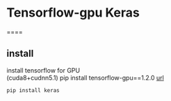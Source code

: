 # Tensorflow-gpu Keras  
====  
## install  
install tensorflow for GPU  
(cuda8+cudnn5.1)
    pip install tensorflow-gpu==1.2.0
[url](https://www.tensorflow.org/install/source#common_installation_problems)  

    pip install keras
